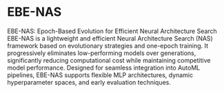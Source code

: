 # EBE-NAS
EBE-NAS: Epoch-Based Evolution for Efficient Neural Architecture Search
EBE-NAS is a lightweight and efficient Neural Architecture Search (NAS) framework based on evolutionary strategies and one-epoch training. It progressively eliminates low-performing models over generations, significantly reducing computational cost while maintaining competitive model performance. Designed for seamless integration into AutoML pipelines, EBE-NAS supports flexible MLP architectures, dynamic hyperparameter spaces, and early evaluation techniques.
